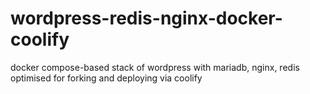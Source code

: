 # wordpress-redis-nginx-docker-coolify
docker compose-based stack of wordpress with mariadb, nginx, redis optimised for forking and deploying via coolify

